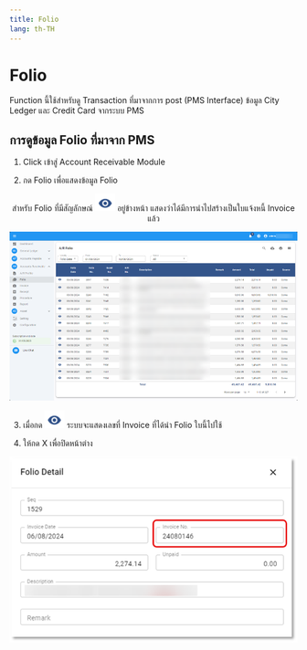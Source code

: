 ```yaml
---
title: Folio
lang: th-TH
---
```


# Folio

Function นี้ใช้สำหรับดู Transaction ที่มาจากการ post (PMS Interface) ข้อมูล City Ledger และ Credit Card จากระบบ PMS

## การดูข้อมูล Folio ที่มาจาก PMS

1. Click เข้าสู่ Account Receivable Module

2. กด Folio เพื่อแสดงข้อมูล Folio

<p align="center">
   สำหรับ Folio ที่มีสัญลักษณ์ <img src="./visibility.png" style="display: inline-block;" /> อยู่ข้างหน้า แสดงว่าได้มีการนำไปสร้างเป็นใบแจ้งหนี้ Invoice แล้ว
</p>

![alt text](image.png)

3.	เมื่อกด <img src="./visibility.png" style="display: inline-block;" /> ระบบจะแสดงเลขที่ Invoice ที่ได้นำ Folio ใบนี้ไปใช้

4.	ให้กด X เพื่อปิดหน้าต่าง

![alt text](image-1.png)

